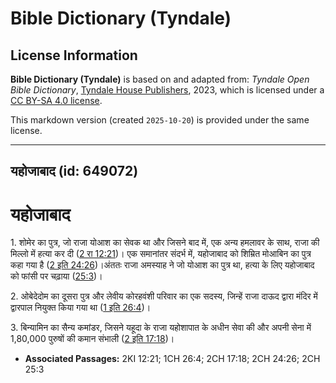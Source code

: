 # Bible Dictionary (Tyndale)

## License Information

**Bible Dictionary (Tyndale)** is based on and adapted from: _Tyndale Open Bible Dictionary_, [Tyndale House Publishers](https://tyndaleopenresources.com/), 2023, which is licensed under a [CC BY-SA 4.0 license](https://creativecommons.org/licenses/by-sa/4.0/legalcode.en).

This markdown version (created `2025-10-20`) is provided under the same license.



--------------------------------

## यहोजाबाद (id: 649072)

यहोजाबाद
========

1\. शोमेर का पुत्र, जो राजा योआश का सेवक था और जिसने बाद में, एक अन्य हमलावर के साथ, राजा की मिल्लो में हत्या कर दी ([2 रा 12:21](https://ref.ly/2Kgs12:21))। एक समानांतर संदर्भ में, यहोजाबाद को शिम्रित मोआबिन का पुत्र कहा गया है ([2 इति 24:26](https://ref.ly/2Chr24:26))।अंततः राजा अमस्याह ने जो योआश का पुत्र था, हत्या के लिए यहोजाबाद को फांसी पर चढ़ाया ([25:3](https://ref.ly/2Chr25:3))।

2\. ओबेदेदोम का दूसरा पुत्र और लेवीय कोरहवंशी परिवार का एक सदस्य, जिन्हें राजा दाऊद द्वारा मंदिर में द्वारपाल नियुक्त किया गया था ([1 इति 26:4](https://ref.ly/1Chr26:4))।

3\. बिन्यामिन का सैन्य कमांडर, जिसने यहूदा के राजा यहोशापात के अधीन सेवा की और अपनी सेना में 1,80,000 पुरुषों की कमान संभाली ([2 इति 17:18](https://ref.ly/2Chr17:18))।

* **Associated Passages:** 2KI 12:21; 1CH 26:4; 2CH 17:18; 2CH 24:26; 2CH 25:3

